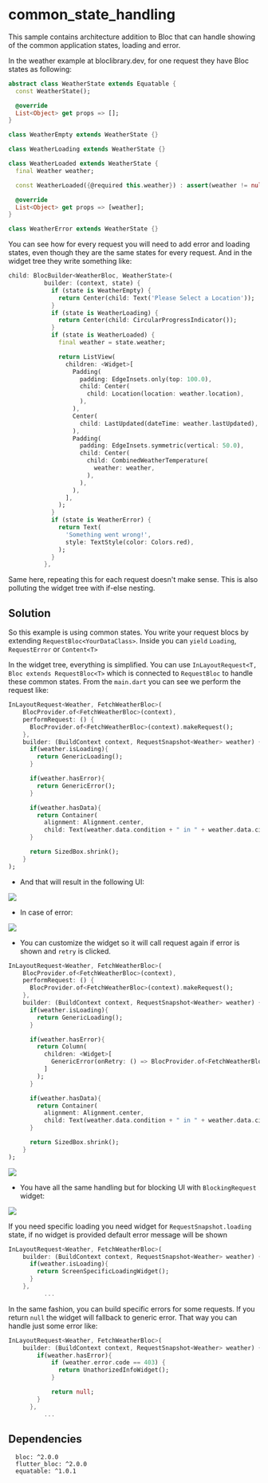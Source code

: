# common_state_handling

This sample contains architecture addition to Bloc that can handle showing of the common application states, loading and error.

In the weather example at bloclibrary.dev, for one request they have Bloc states as following:

```dart
abstract class WeatherState extends Equatable {
  const WeatherState();

  @override
  List<Object> get props => [];
}

class WeatherEmpty extends WeatherState {}

class WeatherLoading extends WeatherState {}

class WeatherLoaded extends WeatherState {
  final Weather weather;

  const WeatherLoaded({@required this.weather}) : assert(weather != null);

  @override
  List<Object> get props => [weather];
}

class WeatherError extends WeatherState {}

```

You can see how for every request you will need to add error and loading states, even though they are the same states for every request. And in the widget tree they write something like:

```dart
child: BlocBuilder<WeatherBloc, WeatherState>(
          builder: (context, state) {
            if (state is WeatherEmpty) {
              return Center(child: Text('Please Select a Location'));
            }
            if (state is WeatherLoading) {
              return Center(child: CircularProgressIndicator());
            }
            if (state is WeatherLoaded) {
              final weather = state.weather;

              return ListView(
                children: <Widget>[
                  Padding(
                    padding: EdgeInsets.only(top: 100.0),
                    child: Center(
                      child: Location(location: weather.location),
                    ),
                  ),
                  Center(
                    child: LastUpdated(dateTime: weather.lastUpdated),
                  ),
                  Padding(
                    padding: EdgeInsets.symmetric(vertical: 50.0),
                    child: Center(
                      child: CombinedWeatherTemperature(
                        weather: weather,
                      ),
                    ),
                  ),
                ],
              );
            }
            if (state is WeatherError) {
              return Text(
                'Something went wrong!',
                style: TextStyle(color: Colors.red),
              );
            }
          },
```

Same here, repeating this for each request doesn't make sense. This is also polluting the widget tree with if-else nesting.

## Solution

So this example is using common states. You write your request blocs by extending `RequestBloc<YourDataClass>`. Inside you can `yield` `Loading`, `RequestError` or `Content<T>`

In the widget tree, everything is simplified. You can use `InLayoutRequest<T, Bloc extends RequestBloc<T>` which is connected to `RequestBloc` to handle these common states. From the `main.dart` you can see we perform the request like:

```dart
InLayoutRequest<Weather, FetchWeatherBloc>(
    BlocProvider.of<FetchWeatherBloc>(context),
    performRequest: () {
      BlocProvider.of<FetchWeatherBloc>(context).makeRequest();
    },
    builder: (BuildContext context, RequestSnapshot<Weather> weather) {
      if(weather.isLoading){
        return GenericLoading();
      }

      if(weather.hasError){
        return GenericError();
      }

      if(weather.hasData){
        return Container(
          alignment: Alignment.center,
          child: Text(weather.data.condition + " in " + weather.data.city));
      }

      return SizedBox.shrink();
    }
);
```

- And that will result in the following UI:

![](https://media.giphy.com/media/gKxpPQ5JTQsA2yaO9u/giphy.gif)

- In case of error:

![](https://media.giphy.com/media/ZB8LuAr67ViaubCPUx/giphy.gif)

- You can customize the widget so it will call request again if error is shown and `retry` is clicked.

```dart
InLayoutRequest<Weather, FetchWeatherBloc>(
    BlocProvider.of<FetchWeatherBloc>(context),
    performRequest: () {
      BlocProvider.of<FetchWeatherBloc>(context).makeRequest();
    },
    builder: (BuildContext context, RequestSnapshot<Weather> weather) {
      if(weather.isLoading){
        return GenericLoading();
      }

      if(weather.hasError){
        return Column(
          children: <Widget>[
            GenericError(onRetry: () => BlocProvider.of<FetchWeatherBloc>(context).makeRequest()),
          ]
        );
      }

      if(weather.hasData){
        return Container(
          alignment: Alignment.center,
          child: Text(weather.data.condition + " in " + weather.data.city));
      }

      return SizedBox.shrink();
    }
);
```

![](https://media.giphy.com/media/TH6HWYxZiOPdpYUEvO/giphy.gif)

- You have all the same handling but for blocking UI with `BlockingRequest` widget:

![](https://media.giphy.com/media/eKsrN1VnvtBV2oPjKh/giphy.gif)


If you need specific loading you need widget for `RequestSnapshot.loading` state, if no
widget is provided default error message will be shown

```dart
InLayoutRequest<Weather, FetchWeatherBloc>(
    builder: (BuildContext context, RequestSnapshot<Weather> weather) {
      if(weather.isLoading){
        return ScreenSpecificLoadingWidget();
      }
    },
          ...
```

In the same fashion, you can build specific errors for some requests. If you return `null` the widget will fallback to generic error. That way you can handle just some error like:

```dart
InLayoutRequest<Weather, FetchWeatherBloc>(
    builder: (BuildContext context, RequestSnapshot<Weather> weather) {
        if(weather.hasError){
            if (weather.error.code == 403) {
              return UnathorizedInfoWidget();
            }

            return null;
        }
      },
          ...
```

## Dependencies

```
  bloc: ^2.0.0
  flutter_bloc: ^2.0.0
  equatable: ^1.0.1
```